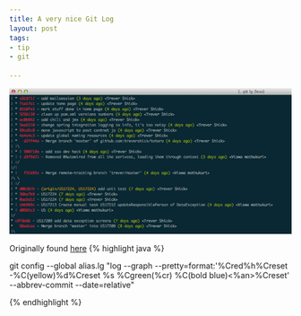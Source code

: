 ```yaml
---
title: A very nice Git Log
layout: post
tags:
- tip
- git

---
```




![A Great Git Log](/images/2013-06-07-gitlog.png "Git Log Screenshot")

Originally found [here](https://coderwall.com/p/euwpig)
{% highlight java %}

git config --global alias.lg "log --graph --pretty=format:'%Cred%h%Creset -%C(yellow)%d%Creset %s %Cgreen(%cr) %C(bold blue)<%an>%Creset' --abbrev-commit --date=relative"

{% endhighlight %}

